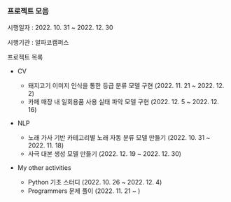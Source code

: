 ### 프로젝트 모음
시행일자 : 2022. 10. 31 ~ 2022. 12. 30

시행기관 : 알파코캠퍼스


프로젝트 목록
- CV
  - 돼지고기 이미지 인식을 통한 등급 분류 모델 구현       (2022. 11. 21 ~ 2022. 12. 2)
  - 카페 매장 내 일회용품 사용 실태 파악 모델 구현        (2022. 12. 5 ~ 2022. 12. 16)
  
- NLP
  - 노래 가사 기반 카테고리별 노래 자동 분류 모델 만들기  (2022. 10. 31 ~ 2022. 11. 18)
  - 사극 대본 생성 모델 만들기                           (2022. 12. 19 ~ 2022. 12. 30)
  
- My other activities
  - Python 기초 스터디 (2022. 10. 26 ~ 2022. 12. 4)
  - Programmers 문제 풀이 (2022. 11. 21 ~ )

